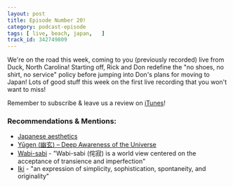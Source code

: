 ```yaml
---
layout: post
title: Episode Number 20!
category: podcast-episode
tags: [ live, beach, japan,   ]
track_id: 342749809
---
```


We're on the road this week, coming to you (previously recorded) live from Duck, North Carolina!  Starting off, Rick and Don redefine the "no shoes, no shirt, no service" policy before jumping into Don's plans for moving to Japan!  Lots of good stuff this week on the first live recording that you won't want to miss!

Remember to subscribe & leave us a review on [iTunes](https://itunes.apple.com/us/podcast/the-rick-don-show/id1229942938)!

### Recommendations & Mentions:
- [Japanese aesthetics](https://en.wikipedia.org/wiki/Japanese_aesthetics)
- [Yūgen (幽玄) – Deep Awareness of the Universe](https://creativesystemsthinking.wordpress.com/2014/12/13/yugen-%E5%B9%BD%E7%8E%84-deep-awareness-of-the-universe/)
- [Wabi-sabi](https://en.wikipedia.org/wiki/Wabi-sabi) - "Wabi-sabi (侘寂) is a world view centered on the acceptance of transience and imperfection"
- [Iki](https://en.wikipedia.org/wiki/Iki_(aesthetics)) - "an expression of simplicity, sophistication, spontaneity, and originality"
